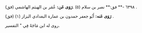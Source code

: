 ٦٣٩٨ -** فق:** نصر بن سلام (٥) .**رَوَى عَن:** عُمَر بن الهيثم الهاشمي (فق) .

**رَوَى عَنه:** أَبُو جعفر حمدون بن عمارة البغدادي البزاز (١) (فق) .

روى له ابن مَاجَهْ فِي " التفسير.